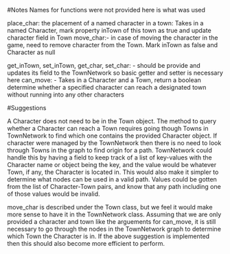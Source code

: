 #Notes
Names for functions were not provided here is what was used

place_char: the placement of a named character in a town: Takes in a named Character, mark property inTown of this town as true and update character field in Town
move_char:- in case of moving the character in the game, need to remove character from the Town. Mark inTown as false and Character as null

get_inTown, set_inTown, get_char, set_char: - should be provide and updates its field to the TownNetwork so basic getter and setter is necessary here 
can_move: - Takes in a Character and a Town, return a boolean determine whether a specified character can reach a designated town without running into any other characters

#Suggestions

A Character does not need to be in the Town object. The method to query whether a Character can reach a Town requires going though Towns in TownNetwork to find which one contains the provided Character object. If character were managed by the TownNetwork then there is no need to look through Towns in the graph to find origin for a path. TownNetwork could handle this by having a field to keep track of a list of key-values with the Character name or object being the key, and the value would be whatever Town, if any, the Character is located in. 
    This would also make it simpler to determine what nodes can be used in a valid path. Values could be gotten from  the list of Character-Town pairs, and know that any path including one of those values would be invalid.

move_char is described under the Town class, but we feel it would make more sense to have it in the TownNetwork class. Assuming that we are only provided a character and town like the arguements for can_move, it is still necessary to go through the nodes in the TownNetwork graph to determine which Town the Character is in. If the above suggestion is implemented then this should also become more efficient to perform.